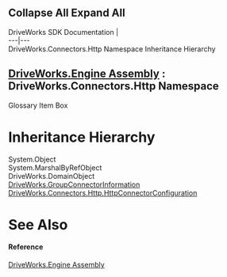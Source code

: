 Collapse All Expand All  
---  
DriveWorks SDK Documentation  |   
---|---  
DriveWorks.Connectors.Http Namespace Inheritance Hierarchy   
  
[DriveWorks.Engine Assembly](topic2156.md) : DriveWorks.Connectors.Http Namespace  
---  
  
Glossary Item Box

# Inheritance Hierarchy

System.Object  
System.MarshalByRefObject  
DriveWorks.DomainObject  
[DriveWorks.GroupConnectorInformation](topic3084.md)  
[DriveWorks.Connectors.Http.HttpConnectorConfiguration](topic6838.md)  


# See Also

#### Reference

[DriveWorks.Engine Assembly](topic2156.md)


